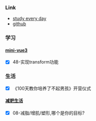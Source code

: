 ### Link
- [study every day](https://github.com/cuixiaorui/study-every-day/issues)
- [github](https://github.com/jtr354)


### 学习
#### [mini-vue3](https://github.com/JTR354/mini-vue3)
- [x] 48-实现transform功能

### 生活
- [x] 《100天教你培养了不起男孩》开营仪式

#### [减肥生活](https://github.com/JTR354/lose-fat)
- [x] 08-减脂/增肌/塑形,哪个是你的目标?